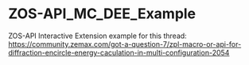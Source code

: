 # ZOS-API_MC_DEE_Example
ZOS-API Interactive Extension example for this thread: https://community.zemax.com/got-a-question-7/zpl-macro-or-api-for-diffraction-encircle-energy-caculation-in-multi-configuration-2054
